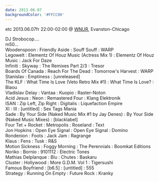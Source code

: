 ```yaml
---
date: 2013.06.07
backgroundColor: '#FFCC00'
---
```


etc 2013.06.07fr 22:00-02:00 @ [WNUR](http://www.wnur.org/), Evanston-Chicago  

DJ Strobocop....  
m50...  
Woodenspoon : Friendly Aside : Souff Souff : WARP  
Legowelt : Elementz Of Houz Music (Actress Mix 1) : Elementz Of Houz Music : Jack For Daze  
Infiniti : Skyway : The Remixes Part 2/3 : Tresor  
Boards Of Canada : Reach For The Dead : Tomorrow's Harvest : WARP  
Stanislav : Emptiness : \[unreleased\]  
The KLF : What Time Is Love (Veto Retro Mix #1) : What Time Is Love? : Blaou  
Vladislav Delay : Vantaa : Kuopio : Raster-Noton  
Acid Jesus : Neon : Remastered Four : Klang Elektronik  
ISAN : Zip Left, Zip Right : Digitalis : Liquefaction Empire  
XI : III : \[untitled\] : Sex Tags Mania  
Sade : By Your Side (Naked Music Mix #1 by Jay Denes) : By Your Side (Naked Music Mixes) : \[blacklabel\]  
Four Tet + Rocket : Metropolis : Roseland : Text  
Jon Hopkins : Open Eye Signal : Open Eye Signal : Domino  
Rondenion : Foots : Jack Jam : Ragrange  
Klaus : Fens : Tusk : R&S  
Motion Sickness : Foggy Morning : The Perennials : Boomkat Editions  
Noriko : Bornio : 9101112 : Electric Tones  
Mathias Delplanque : Blu : Chutes : Baskaru  
Cluster : Hollywood : More G.D.M. Vol 1 : Tigersushi  
Famous Boyfriend : \[b6.5\] : \[untitled\] : 555  
Strategy : Running On Empty : Future Rock : Kranky